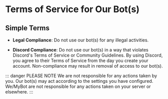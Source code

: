 # Terms of Service for Our Bot(s)

## Simple Terms

- **Legal Compliance**: Do not use our bot(s) for any illegal activities.

- **Discord Compliance**: Do not use our bot(s) in a way that violates Discord's Terms of Service or Community Guidelines. By using Discord, you agree to their Terms of Service from the day you create your account. Non-compliance may result in removal of access to our bot(s).

::: danger PLEASE NOTE
We are not responsible for any actions taken by you. Our bot(s) may act according to the settings you have configured. We/MyBot are not responsible for any actions taken on your server or elsewhere.
:::
